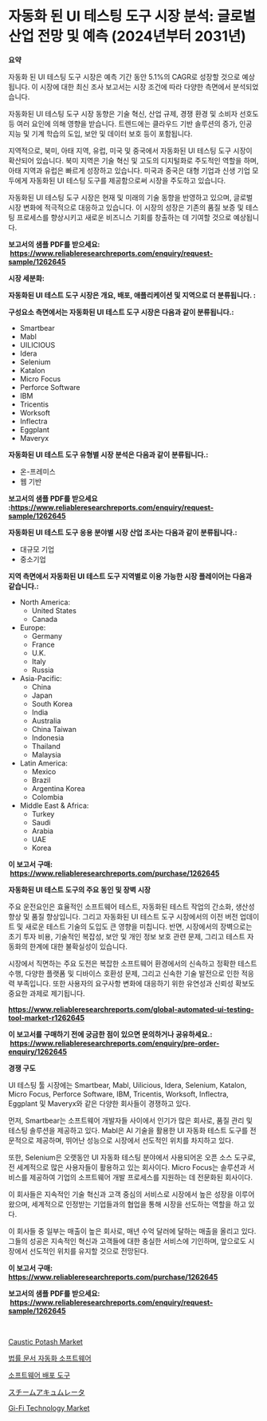 <p><h1>자동화 된 UI 테스팅 도구 시장 분석: 글로벌 산업 전망 및 예측 (2024년부터 2031년)</h1></p><p><strong>요약</strong></p>
<p><p>자동화 된 UI 테스팅 도구 시장은 예측 기간 동안 5.1%의 CAGR로 성장할 것으로 예상됩니다. 이 시장에 대한 최신 조사 보고서는 시장 조건에 따라 다양한 측면에서 분석되었습니다.</p><p>자동화된 UI 테스팅 도구 시장 동향은 기술 혁신, 산업 규제, 경쟁 환경 및 소비자 선호도 등 여러 요인에 의해 영향을 받습니다. 트렌드에는 클라우드 기반 솔루션의 증가, 인공 지능 및 기계 학습의 도입, 보안 및 데이터 보호 등이 포함됩니다.</p><p>지역적으로, 북미, 아태 지역, 유럽, 미국 및 중국에서 자동화된 UI 테스팅 도구 시장이 확산되어 있습니다. 북미 지역은 기술 혁신 및 고도의 디지털화로 주도적인 역할을 하며, 아태 지역과 유럽은 빠르게 성장하고 있습니다. 미국과 중국은 대형 기업과 신생 기업 모두에게 자동화된 UI 테스팅 도구를 제공함으로써 시장을 주도하고 있습니다.</p><p>자동화된 UI 테스팅 도구 시장은 현재 및 미래의 기술 동향을 반영하고 있으며, 글로벌 시장 변화에 적극적으로 대응하고 있습니다. 이 시장의 성장은 기존의 품질 보증 및 테스팅 프로세스를 향상시키고 새로운 비즈니스 기회를 창출하는 데 기여할 것으로 예상됩니다.</p></p>
<p><strong>보고서의 샘플 PDF를 받으세요: &nbsp;<a href="https://www.reliableresearchreports.com/enquiry/request-sample/1262645">https://www.reliableresearchreports.com/enquiry/request-sample/1262645</a></strong></p>
<p><strong>시장 세분화:</strong></p>
<p><strong> 자동화된 UI 테스트 도구 시장은 개요, 배포, 애플리케이션 및 지역으로 더 분류됩니다. :</strong></p>
<p><strong>구성요소 측면에서는 자동화된 UI 테스트 도구 시장은 다음과 같이 분류됩니다.:</strong></p>
<p><ul><li>Smartbear</li><li>Mabl</li><li>UILICIOUS</li><li>Idera</li><li>Selenium</li><li>Katalon</li><li>Micro Focus</li><li>Perforce Software</li><li>IBM</li><li>Tricentis</li><li>Worksoft</li><li>Inflectra</li><li>Eggplant</li><li>Maveryx</li></ul></p>
<p><strong> 자동화된 UI 테스트 도구 유형별 시장 분석은 다음과 같이 분류됩니다.:</strong></p>
<p><ul><li>온-프레미스</li><li>웹 기반</li></ul></p>
<p><strong>보고서의 샘플 PDF를 받으세요 :<a href="https://www.reliableresearchreports.com/enquiry/request-sample/1262645">https://www.reliableresearchreports.com/enquiry/request-sample/1262645</a></strong></p>
<p><strong> 자동화된 UI 테스트 도구 응용 분야별 시장 산업 조사는 다음과 같이 분류됩니다.:</strong></p>
<p><ul><li>대규모 기업</li><li>중소기업</li></ul></p>
<p><strong>지역 측면에서 자동화된 UI 테스트 도구 지역별로 이용 가능한 시장 플레이어는 다음과 같습니다.:</strong></p>
<p><ul>
    <li>
        North America:
        <ul>
            <li>United States</li>
            <li>Canada</li>
        </ul>
    </li>
    <li>
        Europe:
        <ul>
            <li>Germany</li>
            <li>France</li>
            <li>U.K.</li>
            <li>Italy</li>
            <li>Russia</li>
        </ul>
    </li>
    <li>
        Asia-Pacific:
        <ul>
            <li>China</li>
            <li>Japan</li>
            <li>South Korea</li>
            <li>India</li>
            <li>Australia</li>
            <li>China Taiwan</li>
            <li>Indonesia</li>
            <li>Thailand</li>
            <li>Malaysia</li>
        </ul>
    </li>
    <li>
        Latin America:
        <ul>
            <li>Mexico</li>
            <li>Brazil</li>
            <li>Argentina Korea</li>
            <li>Colombia</li>
        </ul>
    </li>
    <li>
        Middle East & Africa:
        <ul>
            <li>Turkey</li>
            <li>Saudi</li>
            <li>Arabia</li>
            <li>UAE</li>
            <li>Korea</li>
        </ul>
    </li>
    </ul></p>
<p><strong>이 보고서 구매: &nbsp;<a href="https://www.reliableresearchreports.com/purchase/1262645">https://www.reliableresearchreports.com/purchase/1262645</a></strong></p>
<p><strong>자동화된 UI 테스트 도구의 주요 동인 및 장벽 시장</strong></p>
<p><p>주요 운전요인은 효율적인 소프트웨어 테스트, 자동화된 테스트 작업의 간소화, 생산성 향상 및 품질 향상입니다. 그리고 자동화된 UI 테스트 도구 시장에서의 이전 버전 업데이트 및 새로운 테스트 기술의 도입도 큰 영향을 미칩니다. 반면, 시장에서의 장벽으로는 초기 투자 비용, 기술적인 복잡성, 보안 및 개인 정보 보호 관련 문제, 그리고 테스트 자동화의 한계에 대한 불확실성이 있습니다.</p><p>시장에서 직면하는 주요 도전은 복잡한 소프트웨어 환경에서의 신속하고 정확한 테스트 수행, 다양한 플랫폼 및 디바이스 호환성 문제, 그리고 신속한 기술 발전으로 인한 적응력 부족입니다. 또한 사용자의 요구사항 변화에 대응하기 위한 유연성과 신뢰성 확보도 중요한 과제로 제기됩니다.</p></p>
<p><strong><a href="https://www.reliableresearchreports.com/global-automated-ui-testing-tool-market-r1262645">https://www.reliableresearchreports.com/global-automated-ui-testing-tool-market-r1262645</a></strong></p>
<p><strong>이 보고서를 구매하기 전에 궁금한 점이 있으면 문의하거나 공유하세요.: &nbsp;<a href="https://www.reliableresearchreports.com/enquiry/pre-order-enquiry/1262645">https://www.reliableresearchreports.com/enquiry/pre-order-enquiry/1262645</a></strong></p>
<p><strong>경쟁 구도</strong></p>
<p><p>UI 테스팅 툴 시장에는 Smartbear, Mabl, Uilicious, Idera, Selenium, Katalon, Micro Focus, Perforce Software, IBM, Tricentis, Worksoft, Inflectra, Eggplant 및 Maveryx와 같은 다양한 회사들이 경쟁하고 있다.</p><p>먼저, Smartbear는 소프트웨어 개발자들 사이에서 인기가 많은 회사로, 품질 관리 및 테스팅 솔루션을 제공하고 있다. Mabl은 AI 기술을 활용한 UI 자동화 테스트 도구를 전문적으로 제공하며, 뛰어난 성능으로 시장에서 선도적인 위치를 차지하고 있다.</p><p>또한, Selenium은 오랫동안 UI 자동화 테스팅 분야에서 사용되어온 오픈 소스 도구로, 전 세계적으로 많은 사용자들이 활용하고 있는 회사이다. Micro Focus는 솔루션과 서비스를 제공하여 기업의 소프트웨어 개발 프로세스를 지원하는 데 전문화된 회사이다.</p><p>이 회사들은 지속적인 기술 혁신과 고객 중심의 서비스로 시장에서 높은 성장을 이루어 왔으며, 세계적으로 인정받는 기업들과의 협업을 통해 시장을 선도하는 역할을 하고 있다.</p><p>이 회사들 중 일부는 매출이 높은 회사로, 매년 수억 달러에 달하는 매출을 올리고 있다. 그들의 성공은 지속적인 혁신과 고객들에 대한 충실한 서비스에 기인하며, 앞으로도 시장에서 선도적인 위치를 유지할 것으로 전망된다.</p></p>
<p><strong>이 보고서 구매: &nbsp; <a href="https://www.reliableresearchreports.com/purchase/1262645">https://www.reliableresearchreports.com/purchase/1262645</a></strong></p>
<p><strong>보고서의 샘플 PDF를 받으세요: &nbsp;<a href="https://www.reliableresearchreports.com/enquiry/request-sample/1262645">https://www.reliableresearchreports.com/enquiry/request-sample/1262645</a></strong><strong></strong></p>
<p>&nbsp;</p>
<p><p><a href="https://issuu.com/reportprime-2/docs/caustic-potash-market-size-2030.pptx">Caustic Potash Market</a></p><p><a href="https://github.com/vs10l4sfg5c/Market-Research-Report-List-1/blob/main/576712218926.md">법률 문서 자동화 소프트웨어</a></p><p><a href="https://github.com/Skyleitney456456/Market-Research-Report-List-1/blob/main/893109718927.md">소프트웨어 배포 도구</a></p><p><a href="https://github.com/cnnriuez22368/Market-Research-Report-List-1/blob/main/685743520544.md">スチームアキュムレータ</a></p><p><a href="https://github.com/bmorecock/Market-Research-Report-List-2/blob/main/gi-fi-technology-market.md">Gi-Fi Technology Market</a></p></p>
